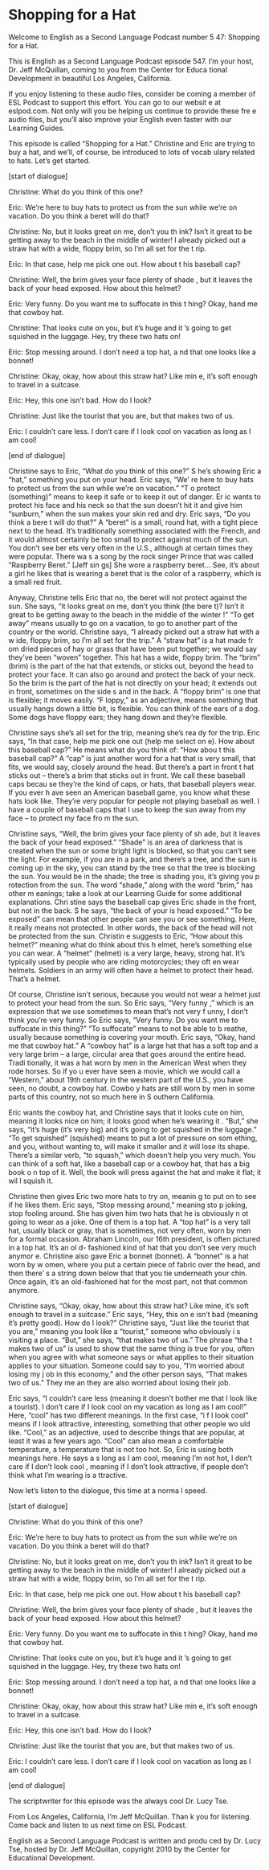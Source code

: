 # Shopping for a Hat

Welcome to English as a Second Language Podcast number 5 47: Shopping for a Hat.

This is English as a Second Language Podcast episode 547.  I’m your host, Dr. Jeff McQuillan, coming to you from the Center for Educa tional Development in beautiful Los Angeles, California.

If you enjoy listening to these audio files, consider be coming a member of ESL Podcast to support this effort.  You can go to our websit e at eslpod.com.  Not only will you be helping us continue to provide these fre e audio files, but you’ll also improve your English even faster with our Learning Guides.

This episode is called “Shopping for a Hat.”  Christine and Eric are trying to buy a hat, and we’ll, of course, be introduced to lots of vocab ulary related to hats.  Let’s get started.

[start of dialogue]

Christine:  What do you think of this one?

Eric:  We’re here to buy hats to protect us from the sun while we’re on vacation. Do you think a beret will do that?

Christine:  No, but it looks great on me, don’t you th ink?  Isn’t it great to be getting away to the beach in the middle of winter!  I  already picked out a straw hat with a wide, floppy brim, so I’m all set for the t rip.

Eric:  In that case, help me pick one out.  How about t his baseball cap?

Christine:  Well, the brim gives your face plenty of shade , but it leaves the back of your head exposed.  How about this helmet?

Eric:  Very funny.  Do you want me to suffocate in this t hing?  Okay, hand me that cowboy hat.

Christine:  That looks cute on you, but it’s huge and it ’s going to get squished in the luggage.  Hey, try these two hats on!

Eric:  Stop messing around.  I don’t need a top hat, a nd that one looks like a bonnet!

 Christine:  Okay, okay, how about this straw hat?  Like min e, it’s soft enough to travel in a suitcase.

Eric:  Hey, this one isn’t bad.  How do I look?

Christine:  Just like the tourist that you are, but that makes two of us.

Eric:  I couldn’t care less.  I don’t care if I look cool on vacation as long as I am cool!

[end of dialogue]

Christine says to Eric, “What do you think of this one?”  S he’s showing Eric a “hat,” something you put on your head.  Eric says, “We’ re here to buy hats to protect us from the sun while we’re on vacation.”  “T o protect (something)” means to keep it safe or to keep it out of danger.  Er ic wants to protect his face and his neck so that the sun doesn’t hit it and give him “sunburn,” when the sun makes your skin red and dry.  Eric says, “Do you think a bere t will do that?”  A “beret” is a small, round hat, with a tight piece next  to the head.  It’s traditionally something associated with the French, and it would almost  certainly be too small to protect against much of the sun.  You don’t see ber ets very often in the U.S., although at certain times they were popular.  There wa s a song by the rock singer Prince that was called “Raspberry Beret.”  [Jeff sin gs]  She wore a raspberry beret... See, it’s about a girl he likes that is wearing a beret  that is the color of a raspberry, which is a small red fruit.

Anyway, Christine tells Eric that no, the beret will not  protect against the sun. She says, “it looks great on me, don’t you think (the bere t)?  Isn’t it great to be getting away to the beach in the middle of the winter !”  “To get away” means usually to go on a vacation, to go to another part of the country or the world. Christine says, “I already picked out a straw hat with a w ide, floppy brim, so I’m all set for the trip.”  A “straw hat” is a hat made fr om dried pieces of hay or grass that have been put together; we would say they’ve been “woven” together.  This hat has a wide, floppy brim.  The “brim” (brim) is the part of the hat that extends, or sticks out, beyond the head to protect your face.  It can  also go around and protect the back of your neck.  So the brim is the part of  the hat is not directly on your head; it extends out in front, sometimes on the side s and in the back.  A “floppy brim” is one that is flexible; it moves easily.  “F loppy,” as an adjective, means something that usually hangs down a little bit, is flexible.  You can think of the ears of a dog.  Some dogs have floppy ears; they hang  down and they’re flexible.

 Christine says she’s all set for the trip, meaning she’s rea dy for the trip.  Eric says, “In that case, help me pick one out (help me select on e).  How about this baseball cap?”  He means what do you think of: “How abou t this baseball cap?” A “cap” is just another word for a hat that is very small,  that fits, we would say, closely around the head.  But there’s a part in front t hat sticks out – there’s a brim that sticks out in front.  We call these baseball caps becau se they’re the kind of caps, or hats, that baseball players wear.  If you ever h ave seen an American baseball game, you know what these hats look like.  They’re  very popular for people not playing baseball as well.  I have a couple of  baseball caps that I use to keep the sun away from my face – to protect my face fro m the sun.

Christine says, “Well, the brim gives your face plenty of sh ade, but it leaves the back of your head exposed.”  “Shade” is an area of darkness that is created when the sun or some bright light is blocked, so that you  can’t see the light.  For example, if you are in a park, and there’s a tree, and  the sun is coming up in the sky, you can stand by the tree so that the tree is blocking the sun.  You would be in the shade; the tree is shading you, it’s giving you p rotection from the sun.  The word “shade,” along with the word “brim,” has other m eanings; take a look at our Learning Guide for some additional explanations.  Chri stine says the baseball cap gives Eric shade in the front, but not in the back.  S he says, “the back of your is head exposed.”  “To be exposed” can mean that other people can see you or see something.  Here, it really means not protected.  In  other words, the back of the head will not be protected from the sun.  Christin e suggests to Eric, “How about this helmet?” meaning what do think about this h elmet, here’s something else you can wear.  A “helmet” (helmet) is a very large,  heavy, strong hat.  It’s typically used by people who are riding motorcycles; they oft en wear helmets. Soldiers in an army will often have a helmet to protect  their head.  That’s a helmet.

Of course, Christine isn’t serious, because you would not wear a helmet just to protect your head from the sun.  So Eric says, “Very funny ,” which is an expression that we use sometimes to mean that’s not very f unny, I don’t think you’re very funny.  So Eric says, “Very funny.  Do you want me to suffocate in this thing?”  “To suffocate” means to not be able to b reathe, usually because something is covering your mouth.  Eric says, “Okay, hand me that cowboy hat.” A “cowboy hat” is a large hat that has a soft top and a very large brim – a large, circular area that goes around the entire head.  Tradi tionally, it was a hat worn by men in the American West when they rode horses.  So if yo u ever have seen a movie, which we would call a “Western,” about 19th century in the western part of the U.S., you have seen, no doubt, a cowboy hat.  Cowbo y hats are still worn by men in some parts of this country, not so much here in S outhern California.

 Eric wants the cowboy hat, and Christine says that it looks cute on him, meaning it looks nice on him; it looks good when he’s wearing it .  “But,” she says, “it’s huge (it’s very big) and it’s going to get squished in the luggage.”  “To get squished” (squished) means to put a lot of pressure on som ething, and you, without wanting to, will make it smaller and it will lose its shape.  There’s a similar verb, “to squash,” which doesn’t help you very much.  You  can think of a soft hat, like a baseball cap or a cowboy hat, that has a big book o n top of it.  Well, the book will press against the hat and make it flat; it wil l squish it.

Christine then gives Eric two more hats to try on, meanin g to put on to see if he likes them.  Eric says, “Stop messing around,” meaning sto p joking, stop fooling around.  She has given him two hats that he is obviously n ot going to wear as a joke.  One of them is a top hat.  A “top hat” is a very tall hat, usually black or gray, that is sometimes, not very often, worn by men for a  formal occasion. Abraham Lincoln, our 16th president, is often pictured in a top hat.  It’s an ol d- fashioned kind of hat that you don’t see very much anymor e.  Christine also gave Eric a bonnet (bonnet).  A “bonnet” is a hat worn by w omen, where you put a certain piece of fabric over the head, and then there’ s a string down below that that you tie underneath your chin.  Once again, it’s an  old-fashioned hat for the most part, not that common anymore.

Christine says, “Okay, okay, how about this straw hat?  Like  mine, it’s soft enough to travel in a suitcase.”  Eric says, “Hey, this on e isn’t bad (meaning it’s pretty good).  How do I look?”  Christine says, “Just like the tourist that you are,” meaning you look like a “tourist,” someone who obviously i s visiting a place. “But,” she says, “that makes two of us.”  The phrase “tha t makes two of us” is used to show that the same thing is true for you, often when you agree with what someone says or what applies to their situation applies to your situation. Someone could say to you, “I’m worried about losing my j ob in this economy,” and the other person says, “That makes two of us.”  They me an they are also worried about losing their job.

Eric says, “I couldn’t care less (meaning it doesn’t bother me that I look like a tourist).  I don’t care if I look cool on my vacation as long as I am  cool!”  Here, “cool” has two different meanings.  In the first case, “i f I look cool” means if I look attractive, interesting, something that other people wo uld like.  “Cool,” as an adjective, used to describe things that are popular, at least it was a few years ago.  “Cool” can also mean a comfortable temperature, a temperature that is not too hot.  So, Eric is using both meanings here.  He says a s long as I am cool, meaning I’m not hot, I don’t care if I don’t look cool , meaning if I don’t look attractive, if people don’t think what I’m wearing is a ttractive.

 Now let’s listen to the dialogue, this time at a norma l speed.

[start of dialogue]

Christine:  What do you think of this one?

Eric:  We’re here to buy hats to protect us from the sun while we’re on vacation. Do you think a beret will do that?

Christine:  No, but it looks great on me, don’t you th ink?  Isn’t it great to be getting away to the beach in the middle of winter!  I  already picked out a straw hat with a wide, floppy brim, so I’m all set for the t rip.

Eric:  In that case, help me pick one out.  How about t his baseball cap?

Christine:  Well, the brim gives your face plenty of shade , but it leaves the back of your head exposed.  How about this helmet?

Eric:  Very funny.  Do you want me to suffocate in this t hing?  Okay, hand me that cowboy hat.

Christine:  That looks cute on you, but it’s huge and it ’s going to get squished in the luggage.  Hey, try these two hats on!

Eric:  Stop messing around.  I don’t need a top hat, a nd that one looks like a bonnet!

Christine:  Okay, okay, how about this straw hat?  Like min e, it’s soft enough to travel in a suitcase.

Eric:  Hey, this one isn’t bad.  How do I look?

Christine:  Just like the tourist that you are, but that makes two of us.

Eric:  I couldn’t care less.  I don’t care if I look cool on vacation as long as I am cool!

[end of dialogue]

The scriptwriter for this episode was the always cool Dr. Lucy Tse.

 From Los Angeles, California, I’m Jeff McQuillan.  Than k you for listening.  Come back and listen to us next time on ESL Podcast.

English as a Second Language Podcast is written and produ ced by Dr. Lucy Tse, hosted by Dr. Jeff McQuillan, copyright 2010 by the Center  for Educational Development.

